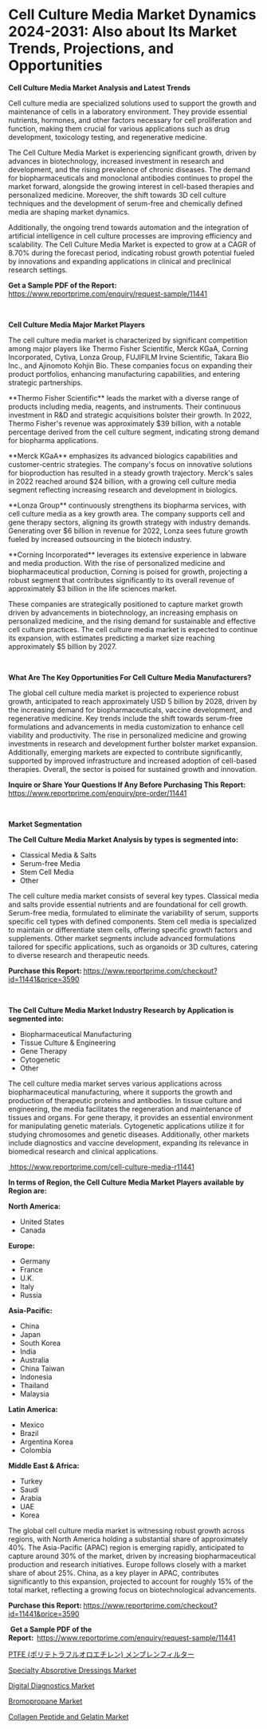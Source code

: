 <p><h1>Cell Culture Media Market Dynamics 2024-2031: Also about Its Market Trends, Projections, and Opportunities</h1></p><p><strong>Cell Culture Media Market Analysis and Latest Trends</strong></p>
<p><p>Cell culture media are specialized solutions used to support the growth and maintenance of cells in a laboratory environment. They provide essential nutrients, hormones, and other factors necessary for cell proliferation and function, making them crucial for various applications such as drug development, toxicology testing, and regenerative medicine.</p><p>The Cell Culture Media Market is experiencing significant growth, driven by advances in biotechnology, increased investment in research and development, and the rising prevalence of chronic diseases. The demand for biopharmaceuticals and monoclonal antibodies continues to propel the market forward, alongside the growing interest in cell-based therapies and personalized medicine. Moreover, the shift towards 3D cell culture techniques and the development of serum-free and chemically defined media are shaping market dynamics.</p><p>Additionally, the ongoing trend towards automation and the integration of artificial intelligence in cell culture processes are improving efficiency and scalability. The Cell Culture Media Market is expected to grow at a CAGR of 8.70% during the forecast period, indicating robust growth potential fueled by innovations and expanding applications in clinical and preclinical research settings.</p></p>
<p><strong>Get a Sample PDF of the Report:&nbsp;</strong> <a href="https://www.reportprime.com/enquiry/request-sample/11441">https://www.reportprime.com/enquiry/request-sample/11441</a></p>
<p>&nbsp;</p>
<p><strong>Cell Culture Media Major Market Players</strong></p>
<p><p>The cell culture media market is characterized by significant competition among major players like Thermo Fisher Scientific, Merck KGaA, Corning Incorporated, Cytiva, Lonza Group, FUJIFILM Irvine Scientific, Takara Bio Inc., and Ajinomoto Kohjin Bio. These companies focus on expanding their product portfolios, enhancing manufacturing capabilities, and entering strategic partnerships.</p><p>**Thermo Fisher Scientific** leads the market with a diverse range of products including media, reagents, and instruments. Their continuous investment in R&D and strategic acquisitions bolster their growth. In 2022, Thermo Fisher's revenue was approximately $39 billion, with a notable percentage derived from the cell culture segment, indicating strong demand for biopharma applications.</p><p>**Merck KGaA** emphasizes its advanced biologics capabilities and customer-centric strategies. The company's focus on innovative solutions for bioproduction has resulted in a steady growth trajectory. Merck's sales in 2022 reached around $24 billion, with a growing cell culture media segment reflecting increasing research and development in biologics.</p><p>**Lonza Group** continuously strengthens its biopharma services, with cell culture media as a key growth area. The company supports cell and gene therapy sectors, aligning its growth strategy with industry demands. Generating over $6 billion in revenue for 2022, Lonza sees future growth fueled by increased outsourcing in the biotech industry.</p><p>**Corning Incorporated** leverages its extensive experience in labware and media production. With the rise of personalized medicine and biopharmaceutical production, Corning is poised for growth, projecting a robust segment that contributes significantly to its overall revenue of approximately $3 billion in the life sciences market.</p><p>These companies are strategically positioned to capture market growth driven by advancements in biotechnology, an increasing emphasis on personalized medicine, and the rising demand for sustainable and effective cell culture practices. The cell culture media market is expected to continue its expansion, with estimates predicting a market size reaching approximately $5 billion by 2027.</p></p>
<p>&nbsp;</p>
<p><strong>What Are The Key Opportunities For Cell Culture Media Manufacturers?</strong></p>
<p><p>The global cell culture media market is projected to experience robust growth, anticipated to reach approximately USD 5 billion by 2028, driven by the increasing demand for biopharmaceuticals, vaccine development, and regenerative medicine. Key trends include the shift towards serum-free formulations and advancements in media customization to enhance cell viability and productivity. The rise in personalized medicine and growing investments in research and development further bolster market expansion. Additionally, emerging markets are expected to contribute significantly, supported by improved infrastructure and increased adoption of cell-based therapies. Overall, the sector is poised for sustained growth and innovation.</p></p>
<p><strong>Inquire or Share Your Questions If Any Before Purchasing This Report:</strong> <a href="https://www.reportprime.com/enquiry/pre-order/11441">https://www.reportprime.com/enquiry/pre-order/11441</a></p>
<p>&nbsp;</p>
<p><strong>Market Segmentation</strong></p>
<p><strong>The Cell Culture Media Market Analysis by types is segmented into:</strong></p>
<p><ul><li>Classical Media & Salts</li><li>Serum-free Media</li><li>Stem Cell Media</li><li>Other</li></ul></p>
<p><p>The cell culture media market consists of several key types. Classical media and salts provide essential nutrients and are foundational for cell growth. Serum-free media, formulated to eliminate the variability of serum, supports specific cell types with defined components. Stem cell media is specialized to maintain or differentiate stem cells, offering specific growth factors and supplements. Other market segments include advanced formulations tailored for specific applications, such as organoids or 3D cultures, catering to diverse research and therapeutic needs.</p></p>
<p><strong>Purchase this Report:&nbsp;</strong><a href="https://www.reportprime.com/checkout?id=11441&price=3590">https://www.reportprime.com/checkout?id=11441&price=3590</a></p>
<p>&nbsp;</p>
<p><strong>The Cell Culture Media Market Industry Research by Application is segmented into:</strong></p>
<p><ul><li>Biopharmaceutical Manufacturing</li><li>Tissue Culture & Engineering</li><li>Gene Therapy</li><li>Cytogenetic</li><li>Other</li></ul></p>
<p><p>The cell culture media market serves various applications across biopharmaceutical manufacturing, where it supports the growth and production of therapeutic proteins and antibodies. In tissue culture and engineering, the media facilitates the regeneration and maintenance of tissues and organs. For gene therapy, it provides an essential environment for manipulating genetic materials. Cytogenetic applications utilize it for studying chromosomes and genetic diseases. Additionally, other markets include diagnostics and vaccine development, expanding its relevance in biomedical research and clinical applications.</p></p>
<p><a href="https://www.reportprime.com/cell-culture-media-r11441">&nbsp;https://www.reportprime.com/cell-culture-media-r11441</a></p>
<p><strong>In terms of Region, the Cell Culture Media Market Players available by Region are:</strong></p>
<p>
    <p> <strong> North America: </strong>
        <ul>
            <li>United States</li>
            <li>Canada</li>
        </ul>
        </p> 
    <p> <strong> Europe: </strong>
        <ul>
            <li>Germany</li>
            <li>France</li>
            <li>U.K.</li>
            <li>Italy</li>
            <li>Russia</li>
        </ul>
        </p> 
    <p> <strong> Asia-Pacific: </strong>
        <ul>
            <li>China</li>
            <li>Japan</li>
            <li>South Korea</li>
            <li>India</li>
            <li>Australia</li>
            <li>China Taiwan</li>
            <li>Indonesia</li>
            <li>Thailand</li>
            <li>Malaysia</li>
        </ul>
        </p> 
    <p> <strong> Latin America: </strong>
        <ul>
            <li>Mexico</li>
            <li>Brazil</li>
            <li>Argentina Korea</li>
            <li>Colombia</li>
        </ul>
        </p> 
    <p> <strong> Middle East & Africa: </strong>
        <ul>
            <li>Turkey</li>
            <li>Saudi</li>
            <li>Arabia</li>
            <li>UAE</li>
            <li>Korea</li>
        </ul>
    </p>
    </p>
<p><p>The global cell culture media market is witnessing robust growth across regions, with North America holding a substantial share of approximately 40%. The Asia-Pacific (APAC) region is emerging rapidly, anticipated to capture around 30% of the market, driven by increasing biopharmaceutical production and research initiatives. Europe follows closely with a market share of about 25%. China, as a key player in APAC, contributes significantly to this expansion, projected to account for roughly 15% of the total market, reflecting a growing focus on biotechnological advancements.</p></p>
<p><strong>Purchase this Report: </strong><a href="https://www.reportprime.com/checkout?id=11441&price=3590">https://www.reportprime.com/checkout?id=11441&price=3590</a></p>
<p>&nbsp;<strong>Get a Sample PDF of the Report:&nbsp;&nbsp;</strong><a href="https://www.reportprime.com/enquiry/request-sample/11441">https://www.reportprime.com/enquiry/request-sample/11441</a></p>
<p><strong></strong></p>
<p><p><a href="https://medium.com/@zionmetz1960/ptfe-polytetrafluoroethylene-membrane-filter-4fa0bed3a6a6">PTFE (ポリテトラフルオロエチレン) メンブレンフィルター</a></p><p><a href="https://www.linkedin.com/pulse/specialty-absorptive-dressings-market-evolution-global-trends-k3cxc?trackingId=p23p9azcQiS0nPk0SOjvhQ%3D%3D">Specialty Absorptive Dressings Market</a></p><p><a href="https://medium.com/@charlesporter2662/the-digital-diagnostics-industry-analysis-report-offers-a-comprehensive-and-current-examination-385c9ae191c7">Digital Diagnostics Market</a></p><p><a href="https://issuu.com/reportprime-2/docs/bromopropane-market-size-2030.pptx_3243284b531cd2">Bromopropane Market</a></p><p><a href="https://medium.com/@alicemcglynn2022/the-collagen-peptide-and-gelatin-market-decisions-are-mostly-driven-by-resource-optimization-and-38653fada221">Collagen Peptide and Gelatin Market</a></p></p>
